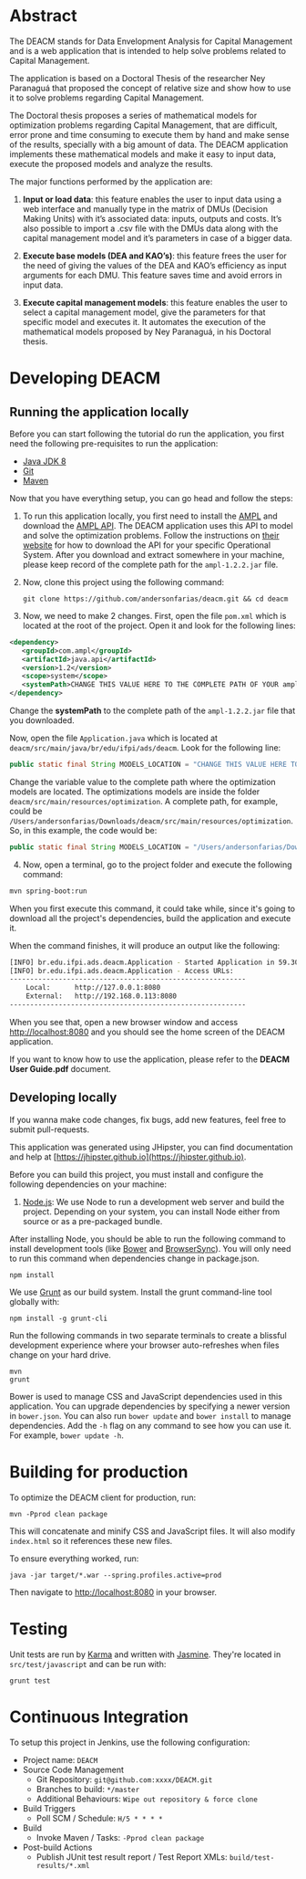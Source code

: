 # Abstract

The DEACM stands for Data Envelopment Analysis for Capital Management and is a web application that is intended to help solve problems related to Capital Management.

The application is based on a Doctoral Thesis of the researcher Ney Paranaguá that proposed the concept of relative size and show how to use it to solve problems regarding Capital Management.

The Doctoral thesis proposes a series of mathematical models for optimization problems regarding Capital Management, that are difficult, error prone and time consuming to execute them by hand and make sense of the results, specially with a big amount of data. The DEACM application implements these mathematical models and make it easy to input data, execute the proposed models and analyze the results.

The major functions performed by the application are:

1. **Input or load data**: this feature enables the user to input data using a web interface and manually type in the matrix of DMUs (Decision Making Units) with it’s associated data: inputs, outputs and costs. It’s also possible to import a .csv file with the DMUs data along with the capital management model and it’s parameters in case of a bigger data.

2. **Execute base models (DEA and KAO’s)**: this feature frees the user for the need of giving the values of the DEA and KAO’s efficiency as input arguments for each DMU. This feature saves time and avoid errors in input data.
		
3. **Execute capital management models**: this feature enables the user to select a capital management model, give the parameters for that specific model and executes it. It automates the execution of the mathematical models proposed by Ney Paranaguá, in his Doctoral thesis.

# Developing DEACM

## Running the application locally

Before you can start following the tutorial do run the application, you first need the following pre-requisites to run the application:

* [Java JDK 8](https://docs.oracle.com/javase/8/docs/technotes/guides/install/install_overview.html)
* [Git](https://git-scm.com/book/en/v2/Getting-Started-Installing-Git)
* [Maven](https://maven.apache.org/install.html)

Now that you have everything setup, you can go head and follow the steps:

1. To run this application locally, you first need to install the [AMPL](http://ampl.com/products/ampl/ampl-for-students/) and download the [AMPL API](http://ampl.com/products/ampl/). The DEACM application uses this API to model and solve the optimization problems. Follow the instructions on [their website](http://ampl.com/products/api/) for how to download the API for your specific Operational System. After you download and extract somewhere in your machine, please keep record of the complete path for the `ampl-1.2.2.jar` file.

2. Now, clone this project using the following command:

    ```
    git clone https://github.com/andersonfarias/deacm.git && cd deacm
    ```
    
3. Now, we need to make 2 changes. First, open the file `pom.xml` which is located at the root of the project. Open it and look for the following lines:

```xml
<dependency>
   <groupId>com.ampl</groupId>
   <artifactId>java.api</artifactId>
   <version>1.2</version>
   <scope>system</scope>
   <systemPath>CHANGE THIS VALUE HERE TO THE COMPLETE PATH OF YOUR ampl-1.2.2.jar file</systemPath>
</dependency>
```

Change the **systemPath** to the complete path of the `ampl-1.2.2.jar` file that you downloaded.

Now, open the file `Application.java` which is located at `deacm/src/main/java/br/edu/ifpi/ads/deacm`.
Look for the following line:

```java
public static final String MODELS_LOCATION = "CHANGE THIS VALUE HERE TO COMPLETE PATH OF THE OPTIMIZATION MODELS";
```

Change the variable value to the complete path where the optimization models are located. The optimizations models are inside the folder `deacm/src/main/resources/optimization`. A complete path, for example, could be `/Users/andersonfarias/Downloads/deacm/src/main/resources/optimization`. So, in this example, the code would be:

```java
public static final String MODELS_LOCATION = "/Users/andersonfarias/Downloads/deacm/src/main/resources/optimization";
```

4. Now, open a terminal, go to the project folder and execute the following command:

```sh
mvn spring-boot:run
```

When you first execute this command, it could take while, since it's going to download all the project's dependencies, build the application and execute it.

When the command finishes, it will produce an output like the following:

```sh
[INFO] br.edu.ifpi.ads.deacm.Application - Started Application in 59.307 seconds (JVM running for 60.013)
[INFO] br.edu.ifpi.ads.deacm.Application - Access URLs:
----------------------------------------------------------
	Local: 		http://127.0.0.1:8080
	External: 	http://192.168.0.113:8080
----------------------------------------------------------
```

When you see that, open a new browser window and access [http://localhost:8080](http://localhost:8080/) and you should see the home screen of the DEACM application.

If you want to know how to use the application, please refer to the **DEACM User Guide.pdf** document.

## Developing locally

If you wanna make code changes, fix bugs, add new features, feel free to submit pull-requests.

This application was generated using JHipster, you can find documentation and help at [https://jhipster.github.io](https://jhipster.github.io).

Before you can build this project, you must install and configure the following dependencies on your machine:

1. [Node.js][]: We use Node to run a development web server and build the project.
   Depending on your system, you can install Node either from source or as a pre-packaged bundle.

After installing Node, you should be able to run the following command to install development tools (like
[Bower][] and [BrowserSync][]). You will only need to run this command when dependencies change in package.json.

    npm install

We use [Grunt][] as our build system. Install the grunt command-line tool globally with:

    npm install -g grunt-cli

Run the following commands in two separate terminals to create a blissful development experience where your browser
auto-refreshes when files change on your hard drive.

    mvn
    grunt

Bower is used to manage CSS and JavaScript dependencies used in this application. You can upgrade dependencies by
specifying a newer version in `bower.json`. You can also run `bower update` and `bower install` to manage dependencies.
Add the `-h` flag on any command to see how you can use it. For example, `bower update -h`.

# Building for production

To optimize the DEACM client for production, run:

    mvn -Pprod clean package

This will concatenate and minify CSS and JavaScript files. It will also modify `index.html` so it references
these new files.

To ensure everything worked, run:

    java -jar target/*.war --spring.profiles.active=prod

Then navigate to [http://localhost:8080](http://localhost:8080) in your browser.

# Testing

Unit tests are run by [Karma][] and written with [Jasmine][]. They're located in `src/test/javascript` and can be run with:

    grunt test

# Continuous Integration

To setup this project in Jenkins, use the following configuration:

* Project name: `DEACM`
* Source Code Management
    * Git Repository: `git@github.com:xxxx/DEACM.git`
    * Branches to build: `*/master`
    * Additional Behaviours: `Wipe out repository & force clone`
* Build Triggers
    * Poll SCM / Schedule: `H/5 * * * *`
* Build
    * Invoke Maven / Tasks: `-Pprod clean package`
* Post-build Actions
    * Publish JUnit test result report / Test Report XMLs: `build/test-results/*.xml`

[JHipster]: https://jhipster.github.io/
[Node.js]: https://nodejs.org/
[Bower]: http://bower.io/
[Grunt]: http://gruntjs.com/
[BrowserSync]: http://www.browsersync.io/
[Karma]: http://karma-runner.github.io/
[Jasmine]: http://jasmine.github.io/2.0/introduction.html
[Protractor]: https://angular.github.io/protractor/
